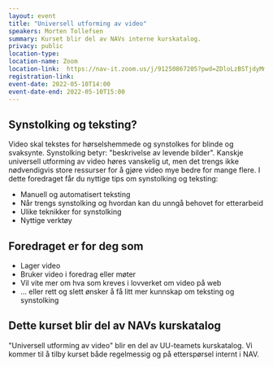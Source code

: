 ```yaml
---
layout: event
title: "Universell utforming av video"
speakers: Morten Tollefsen
summary: Kurset blir del av NAVs interne kurskatalog.
privacy: public
location-type:
location-name: Zoom
location-link:  https://nav-it.zoom.us/j/91250867205?pwd=ZDloLzBSTjdyMmU2YXZNbDE2Nm84dz09
registration-link:
event-date: 2022-05-10T14:00
event-date-end: 2022-05-10T15:00
---
```


## Synstolking og teksting?
Video skal tekstes for hørselshemmede og synstolkes for blinde og svaksynte. Synstolking betyr: "beskrivelse av levende bilder".
Kanskje universell utforming av video høres vanskelig ut, men det trengs ikke nødvendigvis store ressurser for å gjøre video mye bedre for mange flere. I dette foredraget får du nyttige tips om synstolking og teksting:
* Manuell og automatisert teksting
* Når trengs synstolking og hvordan kan du unngå behovet for etterarbeid
* Ulike teknikker for synstolking
* Nyttige verktøy 

## Foredraget er for deg som
* Lager video
* Bruker video i foredrag eller møter
* Vil vite mer om hva som kreves i lovverket om video på web
* ... eller rett og slett ønsker å få litt mer kunnskap om teksting og synstolking

## Dette kurset blir del av NAVs kurskatalog
"Universell utforming av video" blir en del av UU-teamets kurskatalog.  Vi kommer til å tilby kurset både regelmessig og på etterspørsel internt i NAV. 
